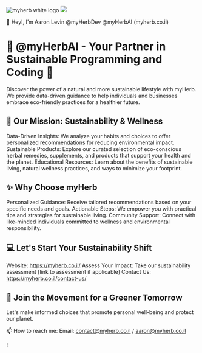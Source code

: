 ![myherb white logo](https://github.com/myHerbDev/myHerbDev/assets/137535445/3de98266-bd30-4f12-9811-8f83c808e706)
[![](https://img.shields.io/static/v1?label=Sponsor&message=%E2%9D%A4&logo=GitHub&color=%23fe8e86)](https://github.com/sponsors/myHerbAI)

👋 Hey!, I’m Aaron Levin @myHerbDev @myHerbAI (myherb.co.il)

# 🌿 @myHerbAI - Your Partner in Sustainable Programming and Coding 🌿

Discover the power of a natural and more sustainable lifestyle with myHerb. We provide data-driven guidance to help individuals and businesses embrace eco-friendly practices for a healthier future.

## 🌱 Our Mission: Sustainability & Wellness

Data-Driven Insights: We analyze your habits and choices to offer personalized recommendations for reducing environmental impact.
Sustainable Products: Explore our curated selection of eco-conscious herbal remedies, supplements, and products that support your health and the planet.
Educational Resources: Learn about the benefits of sustainable living, natural wellness practices, and ways to minimize your footprint.

## ✨ Why Choose myHerb

Personalized Guidance: Receive tailored recommendations based on your specific needs and goals.
Actionable Steps: We empower you with practical tips and strategies for sustainable living.
Community Support: Connect with like-minded individuals committed to wellness and environmental responsibility.

## 💻 Let's Start Your Sustainability Shift

Website: https://myherb.co.il/
Assess Your Impact: Take our sustainability assessment [link to assessment if applicable]
Contact Us: https://myherb.co.il/contact-us/

## 🙏 Join the Movement for a Greener Tomorrow

Let's make informed choices that promote personal well-being and protect our planet.

📫 How to reach me: 
Email: contact@myherb.co.il / aaron@myherb.co.il
<!---
myHerbDev/myHerbDev is a ✨ special ✨ repository because its `README.md` (this file) appears on your GitHub profile.
You can click the Preview link to take a look at your changes.
--->!

